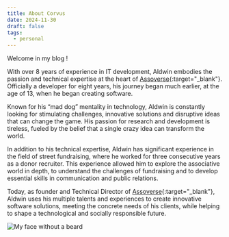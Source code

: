 ```yaml
---
title: About Corvus
date: 2024-11-30
draft: false
tags:
  - personal
---
```

Welcome in my blog !

With over 8 years of experience in IT development, Aldwin embodies the passion and technical expertise at the heart of [Assoverse](https://www.assoverse.com/){:target="_blank"}. Officially a developer for eight years, his journey began much earlier, at the age of 13, when he began creating software.

Known for his “mad dog” mentality in technology, Aldwin is constantly looking for stimulating challenges, innovative solutions and disruptive ideas that can change the game. His passion for research and development is tireless, fueled by the belief that a single crazy idea can transform the world.

In addition to his technical expertise, Aldwin has significant experience in the field of street fundraising, where he worked for three consecutive years as a donor recruiter. This experience allowed him to explore the associative world in depth, to understand the challenges of fundraising and to develop essential skills in communication and public relations.

Today, as founder and Technical Director of [Assoverse](https://www.assoverse.com/){:target="_blank"}, Aldwin uses his multiple talents and experiences to create innovative software solutions, meeting the concrete needs of his clients, while helping to shape a technological and socially responsible future.



![My face without a beard](https://tashikomaaa.github.io/corvusblog/images/me.png)